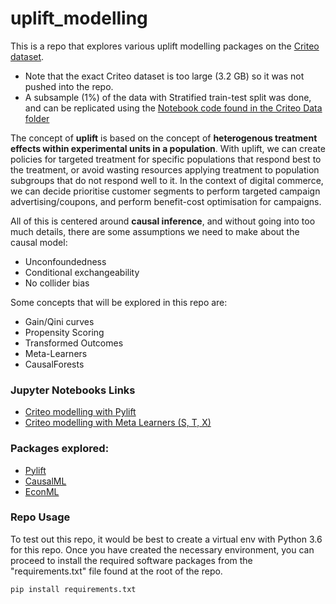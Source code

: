 # uplift_modelling

This is a repo that explores various uplift modelling packages on the [Criteo dataset](http://ailab.criteo.com/criteo-uplift-prediction-dataset/). 
- Note that the exact Criteo dataset is too large (3.2 GB) so it was not pushed into the repo.
- A subsample (1%) of the data with Stratified train-test split was done, and can be replicated using the [Notebook code found in the Criteo Data folder](https://github.com/kfoofw/uplift_modelling/blob/master/criteo_data/Reproducible%20data%20splitting.ipynb)

The concept of __uplift__ is based on the concept of __heterogenous treatment effects within experimental units in a population__. With uplift, we can create policies for targeted treatment for specific populations that respond best to the treatment, or avoid wasting resources applying treatment to population subgroups that do not respond well to it. In the context of digital commerce, we can decide prioritise customer segments to perform targeted campaign advertising/coupons, and perform benefit-cost optimisation for campaigns.

All of this is centered around __causal inference__, and without going into too much details, there are some assumptions we need to make about the causal model:
- Unconfoundedness
- Conditional exchangeability
- No collider bias

Some concepts that will be explored in this repo are:
- Gain/Qini curves
- Propensity Scoring
- Transformed Outcomes
- Meta-Learners
- CausalForests

### Jupyter Notebooks Links
- [Criteo modelling with Pylift](https://github.com/kfoofw/uplift_modelling/blob/master/pylift/Criteo%20modelling%20with%20Pylift.ipynb)
- [Criteo modelling with Meta Learners (S, T, X)](https://github.com/kfoofw/uplift_modelling/blob/master/pylift/Criteo%20modelling%20with%20Pylift.ipynb)

### Packages explored:
- [Pylift](https://pylift.readthedocs.io/en/latest/)
- [CausalML](https://causalml.readthedocs.io/en/latest/)
- [EconML](https://econml.azurewebsites.net/)


### Repo Usage

To test out this repo, it would be best to create a virtual env with Python 3.6 for this repo. Once you have created the necessary environment, you can proceed to install the required software packages from the "requirements.txt" file found at the root of the repo.

```pip install requirements.txt```

